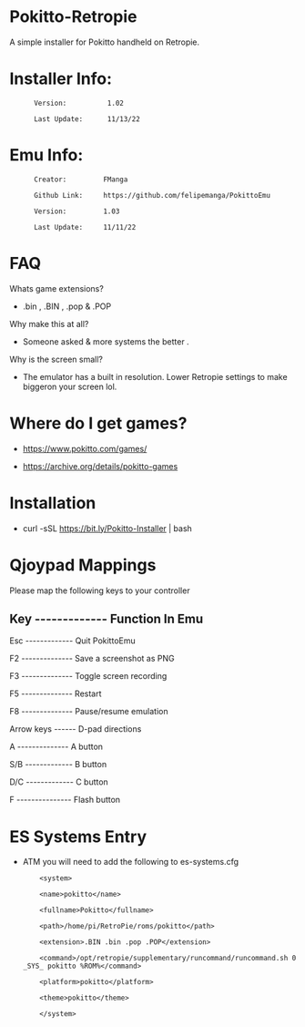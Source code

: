 # Pokitto-Retropie

A simple installer for Pokitto handheld on Retropie.

# Installer Info:

          Version:          1.02

          Last Update:      11/13/22
          
# Emu Info:

          Creator:         FManga 
          
          Github Link:     https://github.com/felipemanga/PokittoEmu

          Version:         1.03 

          Last Update:     11/11/22



# FAQ

Whats game extensions? 

- .bin , .BIN , .pop & .POP

Why make this at all? 

- Someone asked & more systems the better . 

Why is the screen small?

- The emulator has a built in resolution. Lower Retropie settings to make biggeron your screen lol.

# Where do I get games?

- https://www.pokitto.com/games/

- https://archive.org/details/pokitto-games

# Installation 

- curl -sSL https://bit.ly/Pokitto-Installer | bash

# Qjoypad Mappings

Please map the following keys to your controller 

Key ------------- Function In Emu
---------------------------------------
Esc ------------- Quit PokittoEmu

F2 -------------- Save a screenshot as PNG

F3 -------------- Toggle screen recording

F5 -------------- Restart

F8 -------------- Pause/resume emulation

Arrow keys ------ D-pad directions

A --------------  A button

S/B ------------- B button

D/C ------------- C button

F --------------- Flash button


# ES Systems Entry 

- ATM you will need to add the following to es-systems.cfg



          <system>
    
          <name>pokitto</name>
    
          <fullname>Pokitto</fullname>
    
          <path>/home/pi/RetroPie/roms/pokitto</path>
    
          <extension>.BIN .bin .pop .POP</extension>
    
          <command>/opt/retropie/supplementary/runcommand/runcommand.sh 0 _SYS_ pokitto %ROM%</command>
    
          <platform>pokitto</platform>
    
          <theme>pokitto</theme>
    
          </system> 

